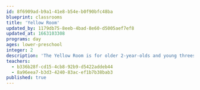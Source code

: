 ```yaml
---
id: 8f6909ad-b9a1-41e8-b54e-b0f90bfc48ba
blueprint: classrooms
title: 'Yellow Room'
updated_by: 1179db75-8eeb-4bad-8e60-d5005aef7ef8
updated_at: 1663103308
programs: day
ages: lower-preschool
integer: 2
description: 'The Yellow Room is for older 2-year-olds and young threes. In this room, we create a close classroom community, welcoming children from the toddler classes and children new to the school. Our Yellow Room teachers are native Spanish speakers and like to infuse the language and culture into all aspects of their day.'
teachers:
  - b336b28f-cd15-4cb8-92b9-d5422addeb44
  - 8a96eea7-b3d3-4240-83ac-ef1b7b38bab3
published: true
---
```

